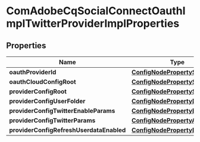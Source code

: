 
# ComAdobeCqSocialConnectOauthImplTwitterProviderImplProperties

## Properties
Name | Type | Description | Notes
------------ | ------------- | ------------- | -------------
**oauthProviderId** | [**ConfigNodePropertyString**](ConfigNodePropertyString.md) |  |  [optional]
**oauthCloudConfigRoot** | [**ConfigNodePropertyString**](ConfigNodePropertyString.md) |  |  [optional]
**providerConfigRoot** | [**ConfigNodePropertyString**](ConfigNodePropertyString.md) |  |  [optional]
**providerConfigUserFolder** | [**ConfigNodePropertyDropDown**](ConfigNodePropertyDropDown.md) |  |  [optional]
**providerConfigTwitterEnableParams** | [**ConfigNodePropertyBoolean**](ConfigNodePropertyBoolean.md) |  |  [optional]
**providerConfigTwitterParams** | [**ConfigNodePropertyArray**](ConfigNodePropertyArray.md) |  |  [optional]
**providerConfigRefreshUserdataEnabled** | [**ConfigNodePropertyBoolean**](ConfigNodePropertyBoolean.md) |  |  [optional]



